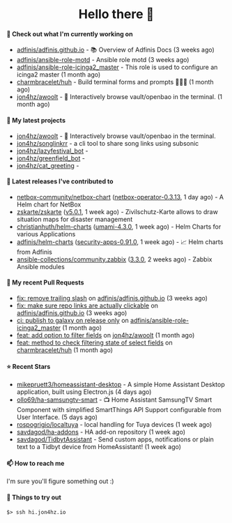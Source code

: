 <h1 align=center>Hello there 👋</h1>

#### 👷 Check out what I'm currently working on

- [adfinis/adfinis.github.io](https://github.com/adfinis/adfinis.github.io) - 📚️ Overview of Adfinis Docs (3 weeks ago)
- [adfinis/ansible-role-motd](https://github.com/adfinis/ansible-role-motd) - Ansible role motd (3 weeks ago)
- [adfinis/ansible-role-icinga2_master](https://github.com/adfinis/ansible-role-icinga2_master) - This role is used to configure an icinga2 master (1 month ago)
- [charmbracelet/huh](https://github.com/charmbracelet/huh) - Build terminal forms and prompts 🤷🏻‍♀️ (1 month ago)
- [jon4hz/awoolt](https://github.com/jon4hz/awoolt) - 🐺 Interactively browse vault/openbao in the terminal. (1 month ago)

#### 🌱 My latest projects

- [jon4hz/awoolt](https://github.com/jon4hz/awoolt) - 🐺 Interactively browse vault/openbao in the terminal.
- [jon4hz/songlinkrr](https://github.com/jon4hz/songlinkrr) - a cli tool to share song links using subsonic
- [jon4hz/lazyfestival_bot](https://github.com/jon4hz/lazyfestival_bot) - 
- [jon4hz/greenfield_bot](https://github.com/jon4hz/greenfield_bot) - 
- [jon4hz/cat_greeting](https://github.com/jon4hz/cat_greeting) - 

#### 🔭 Latest releases I've contributed to

- [netbox-community/netbox-chart](https://github.com/netbox-community/netbox-chart) ([netbox-operator-0.3.13](https://github.com/netbox-community/netbox-chart/releases/tag/netbox-operator-0.3.13), 1 day ago) - A Helm chart for NetBox
- [zskarte/zskarte](https://github.com/zskarte/zskarte) ([v5.0.1](https://github.com/zskarte/zskarte/releases/tag/v5.0.1), 1 week ago) - Zivilschutz-Karte allows to draw situation maps for disaster management
- [christianhuth/helm-charts](https://github.com/christianhuth/helm-charts) ([umami-4.3.0](https://github.com/christianhuth/helm-charts/releases/tag/umami-4.3.0), 1 week ago) - Helm Charts for various Applications
- [adfinis/helm-charts](https://github.com/adfinis/helm-charts) ([security-apps-0.91.0](https://github.com/adfinis/helm-charts/releases/tag/security-apps-0.91.0), 1 week ago) - 📈 Helm charts from Adfinis
- [ansible-collections/community.zabbix](https://github.com/ansible-collections/community.zabbix) ([3.3.0](https://github.com/ansible-collections/community.zabbix/releases/tag/3.3.0), 2 weeks ago) - Zabbix Ansible modules

#### 🔨 My recent Pull Requests

- [fix: remove trailing slash](https://github.com/adfinis/adfinis.github.io/pull/5) on [adfinis/adfinis.github.io](https://github.com/adfinis/adfinis.github.io) (3 weeks ago)
- [fix: make sure repo links are actually clickable](https://github.com/adfinis/adfinis.github.io/pull/4) on [adfinis/adfinis.github.io](https://github.com/adfinis/adfinis.github.io) (3 weeks ago)
- [ci: publish to galaxy on release only](https://github.com/adfinis/ansible-role-icinga2_master/pull/129) on [adfinis/ansible-role-icinga2_master](https://github.com/adfinis/ansible-role-icinga2_master) (1 month ago)
- [feat: add option to filter fields](https://github.com/jon4hz/awoolt/pull/3) on [jon4hz/awoolt](https://github.com/jon4hz/awoolt) (1 month ago)
- [feat: method to check filtering state of select fields](https://github.com/charmbracelet/huh/pull/524) on [charmbracelet/huh](https://github.com/charmbracelet/huh) (1 month ago)

#### ⭐ Recent Stars

- [mikepruett3/homeassistant-desktop](https://github.com/mikepruett3/homeassistant-desktop) - A simple Home Assistant Desktop application, built using Electron.js (4 days ago)
- [ollo69/ha-samsungtv-smart](https://github.com/ollo69/ha-samsungtv-smart) - 📺 Home Assistant SamsungTV Smart Component with simplified SmartThings API Support configurable from User Interface. (5 days ago)
- [rospogrigio/localtuya](https://github.com/rospogrigio/localtuya) - local handling for Tuya devices (1 week ago)
- [savdagod/ha-addons](https://github.com/savdagod/ha-addons) - HA add-on repository (1 week ago)
- [savdagod/TidbytAssistant](https://github.com/savdagod/TidbytAssistant) - Send custom apps, notifications or plain text to a Tidbyt device from HomeAssistant! (1 week ago)

#### 📫 How to reach me
I'm sure you'll figure something out :)

#### 👀 Things to try out
```
$> ssh hi.jon4hz.io
```